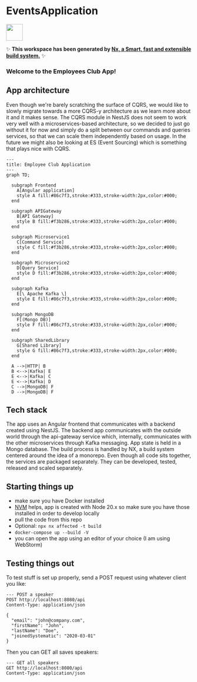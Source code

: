 # EventsApplication

<a alt="Nx logo" href="https://nx.dev" target="_blank" rel="noreferrer"><img src="https://raw.githubusercontent.com/nrwl/nx/master/images/nx-logo.png" width="45"></a>

✨ **This workspace has been generated by [Nx, a Smart, fast and extensible build system.](https://nx.dev)** ✨

### Welcome to the Employees Club App! 

## App architecture

Even though we're barely scratching the surface of CQRS, we would like to slowly migrate towards a more CQRS-y architecture as we learn more about it and it makes sense. The CQRS module in NestJS does not seem to work very well with a microservices-based architecture, so we decided to just go without it for now and simply do a split between our commands and queries services, so that we can scale them independently based on usage. In the future we might also be looking at ES (Event Sourcing) which is something that plays nice with CQRS. 


```mermaid
---
title: Employee Club Application
---
graph TD;

  subgraph Frontend
    A[Angular application]
    style A fill:#86c7f3,stroke:#333,stroke-width:2px,color:#000;
  end

  subgraph APIGateway
    B[API Gateway]
    style B fill:#f3b286,stroke:#333,stroke-width:2px,color:#000;
  end

  subgraph Microservice1
    C[Command Service]
    style C fill:#f3b286,stroke:#333,stroke-width:2px,color:#000;
  end

  subgraph Microservice2
    D[Query Service]
    style D fill:#f3b286,stroke:#333,stroke-width:2px,color:#000;
  end

  subgraph Kafka
    E[\ Apache Kafka \]
    style E fill:#86c7f3,stroke:#333,stroke-width:2px,color:#000;
  end

  subgraph MongoDB
    F[(Mongo DB)]
    style F fill:#86c7f3,stroke:#333,stroke-width:2px,color:#000;
  end

  subgraph SharedLibrary
    G[Shared Library]
    style G fill:#86c7f3,stroke:#333,stroke-width:2px,color:#000;
  end

  A -->|HTTP| B
  B <-->|Kafka| E
  E <-->|Kafka| C
  E <-->|Kafka| D
  C -->|MongoDB| F
  D -->|MongoDB| F

```


## Tech stack
The app uses an Angular frontend that communicates with a backend created using NestJS.
The backend app communicates with the outside world through the api-gateway service which, internally, communicates with the other microservices through Kafka messaging. App state is held in a Mongo database. 
The build process is handled by NX, a build system centered around the idea of a monorepo. Even though all code sits together, the services are packaged separately. They can be developed, tested, released and scaled separately.

## Starting things up

- make sure you have Docker installed
- [NVM](https://nvm.sh ) helps, app is created with Node 20.x so make sure you have those installed in order to develop locally
- pull the code from this repo
- Optional: `npx nx affected -t build`
- `docker-compose up --build -V`
- you can open the app using an editor of your choice (I am using WebStorm)

## Testing things out

To test stuff is set up properly, send a POST request using whatever client you like:
```
--- POST a speaker
POST http://localhost:8080/api
Content-Type: application/json

{
  "email": "john@company.com",
  "firstName": "John",
  "lastName": "Doe",
  "joinedSystematic": "2020-03-01"
}
```
Then you can GET all saves speakers:
```
--- GET all speakers
GET http://localhost:8080/api
Content-Type: application/json
```


